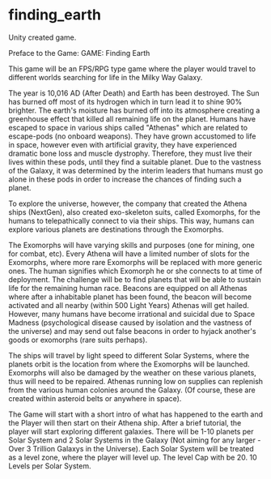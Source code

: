 # finding_earth
Unity created game.

Preface to the Game:
GAME: Finding Earth

This game will be an FPS/RPG type game where the player would travel to different worlds searching for life in the Milky Way Galaxy.

The year is 10,016 AD (After Death) and Earth has been destroyed. The Sun has burned off most of its hydrogen which in turn lead it to shine 90% brighter. The earth's moisture has burned off into its atmosphere creating a greenhouse effect that killed all remaining life on the planet. Humans have escaped to space in various ships called "Athenas" which are related to escape-pods (no onboard weapons). They have grown accustomed to life in space, however even with artificial gravity, they have experienced dramatic bone loss and muscle dystrophy. Therefore, they must live their lives within these pods, until they find a suitable planet. Due to the vastness of the Galaxy, it was determined by the interim leaders that humans must go alone in these pods in order to increase the chances of finding such a planet.

To explore the universe, however, the company that created the Athena ships (NextGen), also created exo-skeleton suits, called Exomorphs, for the humans to telepathically connect to via their ships. This way, humans can explore various planets are destinations through the Exomorphs.

The Exomorphs will have varying skills and purposes (one for mining, one for combat, etc). Every Athena will have a limited number of slots for the Exomorphs, where more rare Exomorphs will be replaced with more generic ones. The human signifies which Exomorph he or she connects to at time of deployment. The challenge will be to find planets that will be able to sustain life for the remaining human race. Beacons are equipped on all Athenas where after a inhabitable planet has been found, the beacon will become activated and all nearby (within 500 Light Years) Athenas will get hailed. However, many humans have become irrational and suicidal due to Space Madness (psychological disease caused by isolation and the vastness of the universe) and may send out false beacons in order to hyjack another's goods or exomorphs (rare suits perhaps).

The ships will travel by light speed to different Solar Systems, where the planets orbit is the location from where the Exomorphs will be launched. Exomorphs will also be damaged by the weather on these various planets, thus will need to be repaired. Athenas running low on supplies can replenish from the various human colonies around the Galaxy. (Of course, these are created within asteroid belts or anywhere in space).

The Game will start with a short intro of what has happened to the earth and the Player will then start on their Athena ship. After a brief tutorial, the player will start exploring different galaxies. There will be 1-10 planets per Solar System and 2 Solar Systems in the Galaxy (Not aiming for any larger - Over 3 Trillion Galaxys in the Universe). Each Solar System will be treated as a level zone, where the player will level up. The level Cap with be 20. 10 Levels per Solar System.
